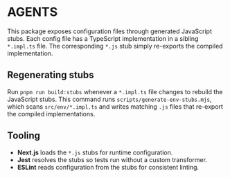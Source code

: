 # AGENTS

This package exposes configuration files through generated JavaScript stubs.
Each config file has a TypeScript implementation in a sibling `*.impl.ts`
file. The corresponding `*.js` stub simply re-exports the compiled
implementation.

## Regenerating stubs

Run `pnpm run build:stubs` whenever a `*.impl.ts` file changes to rebuild the
JavaScript stubs. This command runs `scripts/generate-env-stubs.mjs`, which
scans `src/env/*.impl.ts` and writes matching `.js` files that re-export the
compiled implementations.

## Tooling

- **Next.js** loads the `*.js` stubs for runtime configuration.
- **Jest** resolves the stubs so tests run without a custom transformer.
- **ESLint** reads configuration from the stubs for consistent linting.

